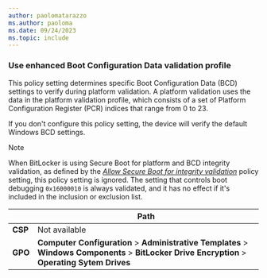 ```yaml
---
author: paolomatarazzo
ms.author: paoloma
ms.date: 09/24/2023
ms.topic: include
---
```


### Use enhanced Boot Configuration Data validation profile

This policy setting determines specific Boot Configuration Data (BCD) settings to verify during platform validation. A platform validation uses the data in the platform validation profile, which consists of a set of Platform Configuration Register (PCR) indices that range from 0 to 23.

If you don't configure this policy setting, the device will verify the default Windows BCD settings.

> [!NOTE]
> When BitLocker is using Secure Boot for platform and BCD integrity validation, as defined by the *[Allow Secure Boot for integrity validation](../policy-settings.md?tabs=os#allow-secure-boot-for-integrity-validation)* policy setting, this policy setting is ignored. The setting that controls boot debugging `0x16000010` is always validated, and it has no effect if it's included in the inclusion or exclusion list.

|  | Path |
|--|--|
| **CSP** | Not available |
| **GPO** | **Computer Configuration** > **Administrative Templates** > **Windows Components** > **BitLocker Drive Encryption** > **Operating Sytem Drives** |

